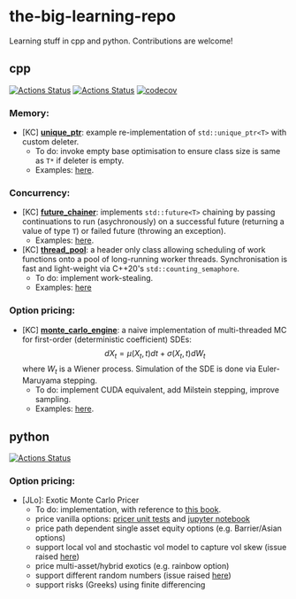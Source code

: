 # the-big-learning-repo
Learning stuff in cpp and python. Contributions are welcome!

## cpp
[![Actions Status](https://github.com/KYLChiu/the-big-learning-repo/workflows/Cpp-Ubuntu/badge.svg)](https://github.com/KYLChiu/the-big-learning-repo/actions)
[![Actions Status](https://github.com/KYLChiu/the-big-learning-repo/workflows/Clang-Format/badge.svg)](https://github.com/KYLChiu/the-big-learning-repo/actions)
[![codecov](https://codecov.io/gh/KYLChiu/the-big-learning-repo/branch/master/graph/badge.svg)](https://codecov.io/gh/KYLChiu/the-big-learning-repo)

### Memory:
* [KC] [**unique_ptr**](https://github.com/KYLChiu/the-big-learning-repo/blob/master/cpp/kc_utils/memory/unique_ptr.hpp): example re-implementation of `std::unique_ptr<T>` with custom deleter.
  * To do: invoke empty base optimisation to ensure class size is same as `T*` if deleter is empty.
  * Examples: [here](https://github.com/KYLChiu/the-big-learning-repo/blob/master/cpp/sandbox/unique_ptr_test.cpp).

### Concurrency:
* [KC] [**future_chainer**](https://github.com/KYLChiu/the-big-learning-repo/blob/master/cpp/kc_utils/concurrency/future_chainer.hpp): implements `std::future<T>` chaining by passing continuations to run (asychronously) on a successful future (returning a value of type `T`) or failed future (throwing an exception).
  * Examples: [here](https://github.com/KYLChiu/the-big-learning-repo/blob/master/cpp/sandbox/future_chainer_test.cpp).
* [KC] [**thread_pool**](https://github.com/KYLChiu/the-big-learning-repo/blob/master/cpp/kc_utils/concurrency/thread_pool.hpp): a header only class allowing scheduling of work functions onto a pool of long-running worker threads. Synchronisation is fast and light-weight via C++20's `std::counting_semaphore`.
  * To do: implement work-stealing.
  * Examples: [here](https://github.com/KYLChiu/the-big-learning-repo/blob/master/cpp/sandbox/future_chainer_test.cpp)

### Option pricing:
* [KC] [**monte_carlo_engine**](https://github.com/KYLChiu/the-big-learning-repo/blob/master/cpp/kc_utils/cuda/first_order_sde.cuh): a naive implementation of multi-threaded MC for first-order (deterministic coefficient) SDEs:
$$dX_t = \mu(X_t, t) dt + \sigma(X_t, t) dW_t$$
where $W_t$ is a Wiener process. Simulation of the SDE is done via Euler-Maruyama stepping.
  * To do: implement CUDA equivalent, add Milstein stepping, improve sampling.
  * Examples: [here](https://github.com/KYLChiu/the-big-learning-repo/blob/master/cpp/sandbox/cuda_test.cu).

## python
[![Actions Status](https://github.com/KYLChiu/the-big-learning-repo/workflows/Python/badge.svg)](https://github.com/KYLChiu/the-big-learning-repo/actions)

### Option pricing:
* [JLo]: Exotic Monte Carlo Pricer
  * To do: implementation, with reference to [this book](https://www.amazon.co.uk/Patterns-Derivatives-Pricing-Mathematics-Finance/dp/0521721628).
  * price vanilla options: [pricer unit tests](https://github.com/KYLChiu/the-big-learning-repo/blob/master/python/sandbox/test_pricer.py) and [jupyter notebook](https://github.com/KYLChiu/the-big-learning-repo/blob/master/python/ExoticEngine/VanilliaAnalytics.ipynb)
  * price path dependent single asset equity options (e.g. Barrier/Asian options)
  * support local vol and stochastic vol model to capture vol skew (issue raised [here](https://github.com/KYLChiu/the-big-learning-repo/issues/14))
  * price multi-asset/hybrid exotics (e.g. rainbow option)
  * support different random numbers (issue raised [here](https://github.com/KYLChiu/the-big-learning-repo/issues/13))
  * support risks (Greeks) using finite differencing
